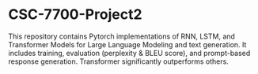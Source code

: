 # CSC-7700-Project2
This repository contains Pytorch implementations of RNN, LSTM, and Transformer Models for Large Language Modeling and text generation. It includes training, evaluation (perplexity &amp; BLEU score), and prompt-based response generation. Transformer significantly outperforms others.
